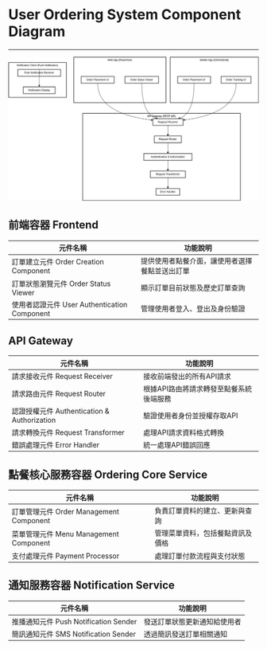 # User Ordering System Component Diagram
----

![](./image/README/c4_user_ordering_systerm_component.png)

##  前端容器 Frontend

| 元件名稱 |	功能說明 |
| ----- | -------- | 
| 訂單建立元件 Order Creation Component |	提供使用者點餐介面，讓使用者選擇餐點並送出訂單 |
| 訂單狀態瀏覽元件 Order Status Viewer |	顯示訂單目前狀態及歷史訂單查詢 |
| 使用者認證元件 User Authentication Component |	管理使用者登入、登出及身份驗證 |

## API Gateway

| 元件名稱 |	功能說明 |
| ----- | -------- | 
| 請求接收元件 Request Receiver |	接收前端發出的所有API請求 |
| 請求路由元件 Request Router | 根據API路由將請求轉發至點餐系統後端服務 |
| 認證授權元件 Authentication & Authorization |	驗證使用者身份並授權存取API |
| 請求轉換元件 Request Transformer | 處理API請求資料格式轉換 |
| 錯誤處理元件 Error Handler |	統一處理API錯誤回應 |

## 點餐核心服務容器 Ordering Core Service

| 元件名稱 |	功能說明 |
| ----- | -------- | 
| 訂單管理元件 Order Management Component |	負責訂單資料的建立、更新與查詢 |
| 菜單管理元件 Menu Management Component | 管理菜單資料，包括餐點資訊及價格 |
| 支付處理元件 Payment Processor |		處理訂單付款流程與支付狀態 |

## 通知服務容器 Notification Service

| 元件名稱 |	功能說明 |
| ----- | -------- | 
| 推播通知元件 Push Notification Sender |	發送訂單狀態更新通知給使用者 |
| 簡訊通知元件 SMS Notification Sender | 透過簡訊發送訂單相關通知 |